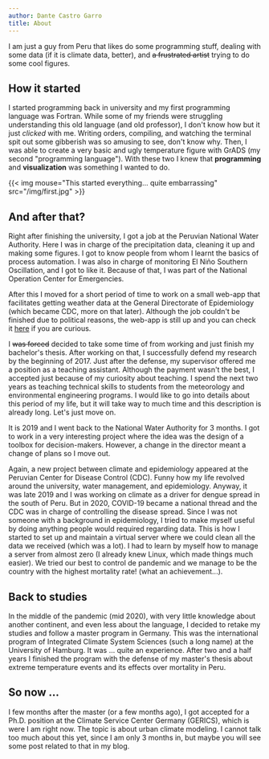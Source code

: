 ```yaml
---
author: Dante Castro Garro
title: About
---
```


I am just a guy from Peru that likes do some programming stuff, dealing with some data (if it is climate data, better), and ~~a frustrated artist~~ trying to do some cool figures.

## How it started

I started programming back in university and my first programming language was Fortran. While some of my friends were struggling understanding this old language (and old professor), I don't know how but it just _clicked_ with me. Writing orders, compiling, and watching the terminal spit out some gibberish was so amusing to see, don't know why. Then, I was able to create a very basic and ugly temperature figure with GrADS (my second "programming language"). With these two I knew that **programming** and **visualization** was something I wanted to do.

{{< img mouse="This started everything... quite embarrassing" src="/img/first.jpg" >}}

## And after that?

Right after finishing the university, I got a job at the Peruvian National Water Authority. Here I was in charge of the precipitation data, cleaning it up and making some figures. I got to know people from whom I learnt the basics of process automation. I was also in charge of monitoring El Niño Southern Oscillation, and I got to like it. Because of that, I was part of the National Operation Center for Emergencies.

After this I moved for a short period of time to work on a small web-app that facilitates getting weather data at the General Directorate of Epidemiology (which became CDC, more on that later). Although the job couldn't be finished due to political reasons, the web-app is still up and you can check it [here](https://danteca.shinyapps.io/VisMet/) if you are curious.

I ~~was forced~~ decided to take some time of from working and just finish my bachelor's thesis. After working on that, I successfully defend my research by the beginning of 2017. Just after the defense, my supervisor offered me a position as a teaching assistant. Although the payment wasn't the best, I accepted just because of my curiosity about teaching. I spend the next two years as teaching technical skills to students from the meteorology and environmental engineering programs. I would like to go into details about this period of my life, but it will take way to much time and this description is already long. Let's just move on.

It is 2019 and I went back to the National Water Authority for 3 months. I got to work in a very interesting project where the idea was the design of a toolbox for decision-makers. However, a change in the director meant a change of plans so I move out.

Again, a new project between climate and epidemiology appeared at the Peruvian Center for Disease Control (CDC). Funny how my life revolved around the university, water management, and epidemiology. Anyway, it was late 2019 and I was working on climate as a driver for dengue spread in the south of Peru. But in 2020, COVID-19 became a national thread and the CDC was in charge of controlling the disease spread. Since I was not someone with a background in epidemiology, I tried to make myself useful by doing anything people would required regarding data. This is how I started to set up and maintain a virtual server where we could clean all the data we received (which was a lot). I had to learn by myself how to manage a server from almost zero (I already knew Linux, which made things much easier). We tried our best to control de pandemic and we manage to be the country with the highest mortality rate! (what an achievement...).


## Back to studies

In the middle of the pandemic (mid 2020), with very little knowledge about another continent, and even less about the language, I decided to retake my studies and follow a master program in Germany. This was the international program of Integrated Climate System Sciences (such a long name) at the University of Hamburg. It was ... quite an experience. After two and a half years I finished the program with the defense of my master's thesis about extreme temperature events and its effects over mortality in Peru.

## So now ...

I few months after the master (or a few months ago), I got accepted for a Ph.D. position at the Climate Service Center Germany (GERICS), which is were I am right now. The topic is about urban climate modeling. I cannot talk too much about this yet, since I am only 3 months in, but maybe you will see some post related to that in my blog.
